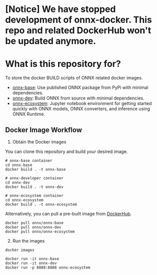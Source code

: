 # [Notice] We have stopped development of onnx-docker. This repo and related DockerHub won't be updated anymore.

<!--- SPDX-License-Identifier: Apache-2.0 -->

# What is this repository for?

To store the docker BUILD scripts of ONNX related docker images.
- [onnx-base](onnx-base): Use published ONNX package from PyPi with minimal dependencies.
- [onnx-dev](onnx-dev): Build ONNX from source with minimal dependencies.
- [onnx-ecosystem](onnx-ecosystem): Jupyter notebook environment for getting started quickly with ONNX models, ONNX converters, and inference using ONNX Runtime.

## Docker Image Workflow

1. Obtain the Docker images

  You can clone this repository and build your desired image.
  ```
  # onnx-base container
  cd onnx-base
  docker build . -t onnx-base

  # onnx-developer container
  cd onnx-dev
  docker build . -t onnx-dev

  # onnx-ecosystem container
  cd onnx-ecosystem
  docker build . -t onnx-ecosystem
  ```

  Alternatively, you can pull a pre-built image from [DockerHub](https://hub.docker.com/u/onnx).
  ```
  docker pull onnx/onnx-base
  docker pull onnx/onnx-dev
  docker pull onnx/onnx-ecosystem
  ```

2. Run the images

```
docker images

docker run -it onnx-base
docker run -it onnx-dev
docker run -p 8888:8888 onnx-ecosystem
```
